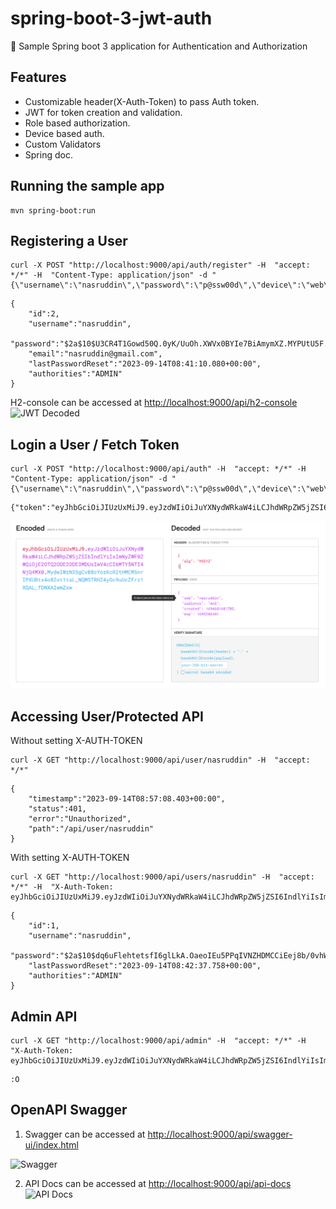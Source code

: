 # spring-boot-3-jwt-auth
:key: Sample Spring boot 3 application for Authentication and Authorization

## Features
* Customizable header(X-Auth-Token) to pass Auth token.
* JWT for token creation and validation.
* Role based authorization.
* Device based auth.
* Custom Validators
* Spring doc.


## Running the sample app
```
mvn spring-boot:run
```

## Registering a User
```
curl -X POST "http://localhost:9000/api/auth/register" -H  "accept: */*" -H  "Content-Type: application/json" -d "{\"username\":\"nasruddin\",\"password\":\"p@ssw00d\",\"device\":\"web\",\"email\":\"nasruddin@gmail.com\"}"
```

```
{
    "id":2,
    "username":"nasruddin",
    "password":"$2a$10$U3CR4T1Gowd50Q.0yK/UuOh.XWVx0BYIe7BiAmymXZ.MYPUtU5F.e",
    "email":"nasruddin@gmail.com",
    "lastPasswordReset":"2023-09-14T08:41:10.080+00:00",
    "authorities":"ADMIN"
}
```
H2-console can be accessed at <http://localhost:9000/api/h2-console>
![JWT Decoded](https://github.com/Nasruddin/spring-boot-jwt-auth/blob/pom-update/images/h2-console.png?raw=true)

## Login a User / Fetch Token
```
curl -X POST "http://localhost:9000/api/auth" -H  "accept: */*" -H  "Content-Type: application/json" -d "{\"username\":\"nasruddin\",\"password\":\"p@ssw00d\",\"device\":\"web\"}"
```
```
{"token":"eyJhbGciOiJIUzUxMiJ9.eyJzdWIiOiJuYXNydWRkaW4iLCJhdWRpZW5jZSI6IndlYiIsImNyZWF0ZWQiOjE2OTQ2ODE2ODE3MDUsImV4cCI6MTY5NTI4NjQ4MX0.MydwIWzN3SgCvB8cYozKcR2tHMCM5nrIPXUBtx4o82ot1taL_NQM5TRHZ4yOc9uUcZFrz1XQAL_fDNXAIwmZxw"}
```

![JWT Decoded](https://github.com/Nasruddin/spring-boot-3-jwt-auth/blob/master/images/decoded-jwt.png?raw=true)

## Accessing User/Protected API

Without setting X-AUTH-TOKEN
```
curl -X GET "http://localhost:9000/api/user/nasruddin" -H  "accept: */*"
```
```
{
    "timestamp":"2023-09-14T08:57:08.403+00:00",
    "status":401,
    "error":"Unauthorized",
    "path":"/api/user/nasruddin"
} 
```

With setting X-AUTH-TOKEN
```
curl -X GET "http://localhost:9000/api/users/nasruddin" -H  "accept: */*" -H  "X-Auth-Token: eyJhbGciOiJIUzUxMiJ9.eyJzdWIiOiJuYXNydWRkaW4iLCJhdWRpZW5jZSI6IndlYiIsImNyZWF0ZWQiOjE2OTQ2ODE2ODE3MDUsImV4cCI6MTY5NTI4NjQ4MX0.MydwIWzN3SgCvB8cYozKcR2tHMCM5nrIPXUBtx4o82ot1taL_NQM5TRHZ4yOc9uUcZFrz1XQAL_fDNXAIwmZxw"
```
```
{
    "id":1,
    "username":"nasruddin",
    "password":"$2a$10$dq6uFlehtetsfI6glLkA.OaeoIEu5PPqIVNZHDMCCiEej8b/0vhWa","email":"nasruddin@gmail.com",
    "lastPasswordReset":"2023-09-14T08:42:37.758+00:00",
    "authorities":"ADMIN"
} 
```

## Admin API
```
curl -X GET "http://localhost:9000/api/admin" -H  "accept: */*" -H  "X-Auth-Token: eyJhbGciOiJIUzUxMiJ9.eyJzdWIiOiJuYXNydWRkaW4iLCJhdWRpZW5jZSI6IndlYiIsImNyZWF0ZWQiOjE2OTQ2ODE2ODE3MDUsImV4cCI6MTY5NTI4NjQ4MX0.MydwIWzN3SgCvB8cYozKcR2tHMCM5nrIPXUBtx4o82ot1taL_NQM5TRHZ4yOc9uUcZFrz1XQAL_fDNXAIwmZxw"
```
```
:O
```

## OpenAPI Swagger
1. Swagger can be accessed at <http://localhost:9000/api/swagger-ui/index.html>

![Swagger](https://github.com/Nasruddin/spring-boot-jwt-auth/blob/pom-update/images/swagger.png?raw=true)

2. API Docs can be accessed at <http://localhost:9000/api/api-docs>
![API Docs](https://github.com/Nasruddin/spring-boot-jwt-auth/blob/pom-update/images/open-api.png?raw=true)
